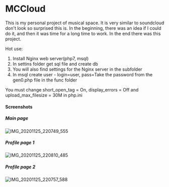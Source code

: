 # MCCloud
This is my personal project of musical space. It is very similar to soundcloud don't look so surprised this is. 
In the beginning, there was an idea if I could do it, and then it was time for a long time to work. In the end 
there was this project.


Hot use:

1. Install Nginx web server(php7, msql)
2. In settins folder get sql file and create db
3. You will also find settings for the Nginx server in the subfolder
4. In msql create user - login=user, pass=Take the password from the gen0.php file in the func folder

You must change short_open_tag = On, display_errors = Off and upload_max_filesize = 30M in php.ini

#### Screenshots

##### Main page
![IMG_20201125_220749_555](https://user-images.githubusercontent.com/22084187/150490380-953c4add-ec5e-4900-9f51-9fdc5f1c3312.jpg)

##### Profile page 1
![IMG_20201125_220810_485](https://user-images.githubusercontent.com/22084187/150490626-3d6a031e-b2c0-4d3a-9a31-762207b59d6a.jpg)

##### Profile page 2
![IMG_20201125_220757_588](https://user-images.githubusercontent.com/22084187/150490717-dde07ac9-272f-496b-ade5-9da170b39374.jpg)
